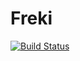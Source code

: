 
# Freki

[![Build Status](https://api.shippable.com/projects/55ad5524edd7f2c0527b0235/badge/master)](https://app.shippable.com/projects/55ad5524edd7f2c0527b0235)
